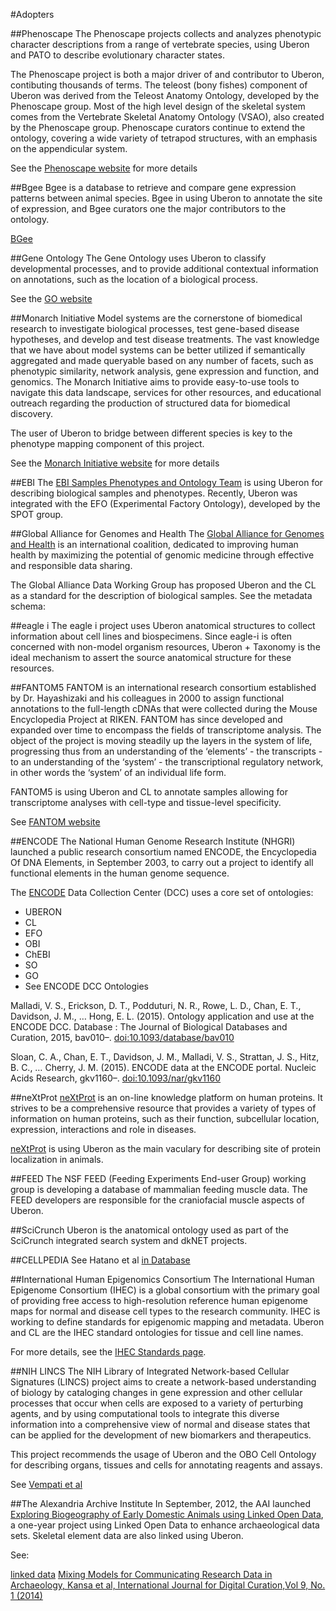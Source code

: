 #Adopters

##Phenoscape
The Phenoscape projects collects and analyzes phenotypic character descriptions from a range of vertebrate species, using Uberon and PATO to describe evolutionary character states.

The Phenoscape project is both a major driver of and contributor to Uberon, contibuting thousands of terms. The teleost (bony fishes) component of Uberon was derived from the Teleost Anatomy Ontology, developed by the Phenoscape group. Most of the high level design of the skeletal system comes from the Vertebrate Skeletal Anatomy Ontology (VSAO), also created by the Phenoscape group. Phenoscape curators continue to extend the ontology, covering a wide variety of tetrapod structures, with an emphasis on the appendicular system.

See the [Phenoscape website](https://phenoscape.org/) for more details

##Bgee
Bgee is a database to retrieve and compare gene expression patterns between animal species. Bgee in using Uberon to annotate the site of expression, and Bgee curators one the major contributors to the ontology.

[BGee](https://bgee.org/)

##Gene Ontology
The Gene Ontology uses Uberon to classify developmental processes, and to provide additional contextual information on annotations, such as the location of a biological process.

See the [GO website](http://geneontology.org/)

##Monarch Initiative
Model systems are the cornerstone of biomedical research to investigate biological processes, test gene-based disease hypotheses, and develop and test disease treatments. The vast knowledge that we have about model systems can be better utilized if semantically aggregated and made queryable based on any number of facets, such as phenotypic similarity, network analysis, gene expression and function, and genomics. The Monarch Initiative aims to provide easy-to-use tools to navigate this data landscape, services for other resources, and educational outreach regarding the production of structured data for biomedical discovery.

The user of Uberon to bridge between different species is key to the phenotype mapping component of this project.

See the [Monarch Initiative website](https://monarchinitiative.org/) for more details

##EBI
The [EBI Samples Phenotypes and Ontology Team](https://www.ebi.ac.uk/about/spot-team) is using Uberon for describing biological samples and phenotypes. Recently, Uberon was integrated with the EFO (Experimental Factory Ontology), developed by the SPOT group.

##Global Alliance for Genomes and Health
The [Global Alliance for Genomes and Health](https://www.ga4gh.org/) is an international coalition, dedicated to improving human health by maximizing the potential of genomic medicine through effective and responsible data sharing.

The Global Alliance Data Working Group has proposed Uberon and the CL as a standard for the description of biological samples. See the metadata schema:

##eagle i
The eagle i project uses Uberon anatomical structures to collect information about cell lines and biospecimens. Since eagle-i is often concerned with non-model organism resources, Uberon + Taxonomy is the ideal mechanism to assert the source anatomical structure for these resources.

##FANTOM5
FANTOM is an international research consortium established by Dr. Hayashizaki and his colleagues in 2000 to assign functional annotations to the full-length cDNAs that were collected during the Mouse Encyclopedia Project at RIKEN. FANTOM has since developed and expanded over time to encompass the fields of transcriptome analysis. The object of the project is moving steadily up the layers in the system of life, progressing thus from an understanding of the ‘elements’ - the transcripts - to an understanding of the ‘system’ - the transcriptional regulatory network, in other words the ‘system’ of an individual life form.

FANTOM5 is using Uberon and CL to annotate samples allowing for transcriptome analyses with cell-type and tissue-level specificity.

See [FANTOM website](https://fantom.gsc.riken.jp/)

##ENCODE
The National Human Genome Research Institute (NHGRI) launched a public research consortium named ENCODE, the Encyclopedia Of DNA Elements, in September 2003, to carry out a project to identify all functional elements in the human genome sequence.

The [ENCODE](https://www.encodeproject.org/) Data Collection Center (DCC) uses a core set of ontologies:
- UBERON
- CL
- EFO
- OBI
- ChEBI
- SO
- GO
- See ENCODE DCC Ontologies

Malladi, V. S., Erickson, D. T., Podduturi, N. R., Rowe, L. D., Chan, E. T., Davidson, J. M., … Hong, E. L. (2015). Ontology application and use at the ENCODE DCC. Database : The Journal of Biological Databases and Curation, 2015, bav010–. [doi:10.1093/database/bav010](https://academic.oup.com/database/article/doi/10.1093/database/bav010/2433142)

Sloan, C. A., Chan, E. T., Davidson, J. M., Malladi, V. S., Strattan, J. S., Hitz, B. C., … Cherry, J. M. (2015). ENCODE data at the ENCODE portal. Nucleic Acids Research, gkv1160–. [doi:10.1093/nar/gkv1160](https://academic.oup.com/nar/article/44/D1/D726/2502655)

##neXtProt
[neXtProt](http://www.nextprot.org/) is an on-line knowledge platform on human proteins. It strives to be a comprehensive resource that provides a variety of types of information on human proteins, such as their function, subcellular location, expression, interactions and role in diseases.

[neXtProt](http://www.nextprot.org/) is using Uberon as the main vaculary for describing site of protein localization in animals.

##FEED
The NSF FEED (Feeding Experiments End-user Group) working group is developing a database of mammalian feeding muscle data. The FEED developers are responsible for the craniofacial muscle aspects of Uberon.

##SciCrunch
Uberon is the anatomical ontology used as part of the SciCrunch integrated search system and dkNET projects.

##CELLPEDIA
See Hatano et al [in Database](https://academic.oup.com/database/article/doi/10.1093/database/bar046/468477)

##International Human Epigenomics Consortium
The International Human Epigenome Consortium (IHEC) is a global consortium with the primary goal of providing free access to high-resolution reference human epigenome maps for normal and disease cell types to the research community. IHEC is working to define standards for epigenomic mapping and metadata. Uberon and CL are the IHEC standard ontologies for tissue and cell line names.

For more details, see the [IHEC Standards page](http://ihec-epigenomes.org/research/reference-epigenome-standards/).

##NIH LINCS
The NIH Library of Integrated Network-based Cellular Signatures (LINCS) project aims to create a network-based understanding of biology by cataloging changes in gene expression and other cellular processes that occur when cells are exposed to a variety of perturbing agents, and by using computational tools to integrate this diverse information into a comprehensive view of normal and disease states that can be applied for the development of new biomarkers and therapeutics.

This project recommends the usage of Uberon and the OBO Cell Ontology for describing organs, tissues and cells for annotating reagents and assays.

See [Vempati et al](https://journals.sagepub.com/doi/full/10.1177/1087057114522514)

##The Alexandria Archive Institute
In September, 2012, the AAI launched [Exploring Biogeography of Early Domestic Animals using Linked Open Data](https://alexandriaarchive.org/linked-data/), a one-year project using Linked Open Data to enhance archaeological data sets. Skeletal element data are also linked using Uberon.

See:

[linked data](http://alexandriaarchive.org/projects/linked-data/)
[Mixing Models for Communicating Research Data in Archaeology, Kansa et al, International Journal for Digital Curation,Vol 9, No. 1 (2014)](http://alexandriaarchive.org/wp-content/uploads/2012/11/idcc14-Kansa-Kansa-Arbuckle-researchpaper-final.pdf)